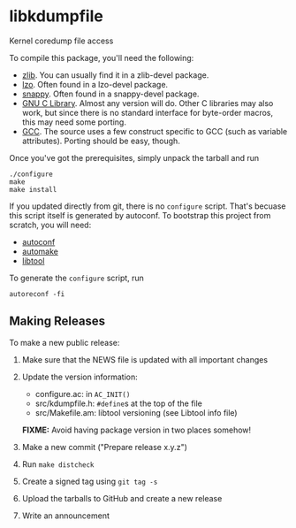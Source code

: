 libkdumpfile
============

Kernel coredump file access

To compile this package, you'll need the following:

* [zlib](http://www.zlib.net/). You can usually find it in a zlib-devel
  package.
* [lzo](http://www.oberhumer.com/opensource/lzo/). Often found in a
  lzo-devel package.
* [snappy](https://code.google.com/p/snappy/). Often found in a snappy-devel
   package.
* [GNU C Library](http://www.gnu.org/software/libc/libc.html). Almost
  any version will do. Other C libraries may also work, but since there
  is no standard interface for byte-order macros, this may need some porting.
* [GCC](http://gcc.gnu.org/). The source uses a few construct specific
  to GCC (such as variable attributes). Porting should be easy, though.

Once you've got the prerequisites, simply unpack the tarball and run


	./configure
	make
	make install

If you updated directly from git, there is no `configure` script. That's
becuase this script itself is generated by autoconf. To bootstrap this
project from scratch, you will need:

* [autoconf](https://www.gnu.org/software/autoconf/)
* [automake](https://www.gnu.org/software/automake/)
* [libtool](https://www.gnu.org/software/libtool/)

To generate the `configure` script, run

	autoreconf -fi

Making Releases
---------------

To make a new public release:

1. Make sure that the NEWS file is updated with all important changes
2. Update the version information:
    * configure.ac: in `AC_INIT()`
    * src/kdumpfile.h: `#define`s at the top of the file
    * src/Makefile.am: libtool versioning (see Libtool info file)

    **FIXME:** Avoid having package version in two places somehow!

3. Make a new commit ("Prepare release x.y.z")
4. Run `make distcheck`
5. Create a signed tag using `git tag -s`
6. Upload the tarballs to GitHub and create a new release
7. Write an announcement
